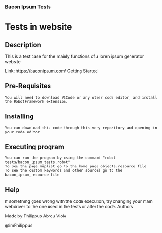 ### Bacon Ipsum Tests
# Tests in website
## Description

This is a test case for the mainly functions of a loren ipsum generator website

Link: https://baconipsum.com/
Getting Started
## Pre-Requisites

    You will need to download VSCode or any other code editor, and install the RobotFramework extension.

## Installing

    You can download this code through this very repository and opening in your code editor

## Executing program

    You can run the program by using the command "robot tests/bacon_ipsum_tests.robot"
    To see the page maplist go to the home_page_objects.resource file
    To see the custom keywords and other sources go to the bacon_ipsum_resource file

## Help

If something goes wrong with the code execution, try changing your main webdriver to the one used in the tests or alter the code.
Authors

Made by Philippus Abreu Viola

@imPhilippus
